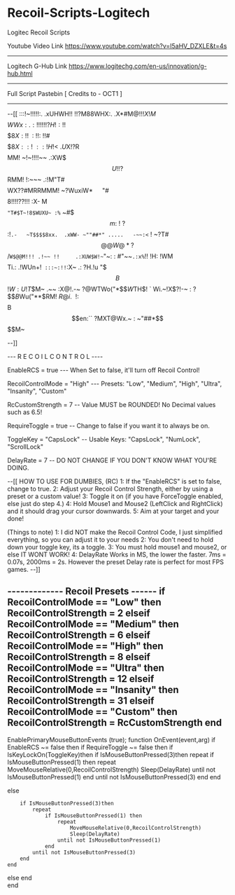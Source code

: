 # Recoil-Scripts-Logitech
Logitec Recoil Scripts

Youtube Video Link 
https://www.youtube.com/watch?v=I5aHV_DZXLE&t=4s
_________________________________________
Logitech G-Hub Link
https://www.logitechg.com/en-us/innovation/g-hub.html

__________________________________________





















Full Script Pastebin [ Credits to - OCT1 ]
_____________________________________________
--[[
                      :::!~!!!!!:.
                  .xUHWH!! !!?M88WHX:.
                .X*#M@$!!  !X!M$$$$$$WWx:.
               :!!!!!!?H! :!$!$$$$$$$$$$8X:
              !!~  ~:~!! :~!$!#$$$$$$$$$$8X:
             :!~::!H!<   ~.U$X!?R$$$$$$$$MM!
             ~!~!!!!~~ .:XW$$$U!!?$$$$$$RMM!
               !:~~~ .:!M"T#$$$$WX??#MRRMMM!
               ~?WuxiW*`   `"#$$$$8!!!!??!!!
             :X- M$$$$       `"T#$T~!8$WUXU~
            :%`  ~#$$$m:        ~!~ ?$$$$$$
          :!`.-   ~T$$$$8xx.  .xWW- ~""##*"
.....   -~~:<` !    ~?T#$$@@W@*?$$      /`
W$@@M!!! .!~~ !!     .:XUW$W!~ `"~:    :
#"~~`.:x%`!!  !H:   !WM$$$$Ti.: .!WUn+!`
:::~:!!`:X~ .: ?H.!u "$$$B$$$!W:U!T$$M~
.~~   :X@!.-~   ?@WTWo("*$$$W$TH$! `
Wi.~!X$?!-~    : ?$$$B$Wu("**$RM!
$R@i.~~ !     :   ~$$$$$B$$en:``
?MXT@Wx.~    :     ~"##*$$$$M~

--]]




---                              R E C O I L  C O N T R O L                               ----


EnableRCS = true --- When Set to false, it'll turn off Recoil Control!

RecoilControlMode = "High" --- Presets: "Low", "Medium", "High", "Ultra", "Insanity", "Custom"

RcCustomStrength = 7 -- Value MUST be ROUNDED! No Decimal values such as 6.5!

RequireToggle = true -- Change to false if you want it to always be on.

ToggleKey = "CapsLock" -- Usable Keys: "CapsLock", "NumLock", "ScrollLock"

DelayRate = 7 -- DO NOT CHANGE IF YOU DON'T KNOW WHAT YOU'RE DOING.






--[[
       HOW TO USE FOR DUMBIES, 
  (RC)
1: If the  "EnableRCS" is set to false, change to true.
2: Adjust your Recoil Control Strength, either by using a preset or a custom value!
3: Toggle it on (if you have ForceToggle enabled, else just do step 4.)
4: Hold Mouse1 and Mouse2 (LeftClick and RightClick) and it should drag your cursor downwards.
5: Aim at your target and your done!




(Things to note)
1: I did NOT make the Recoil Control Code, I just simplified everything, so you can adjust it to your needs
2: You don't need to hold down your toggle key, its a toggle.
3: You must hold mouse1 and mouse2, or else IT WONT WORK!
4: DelayRate Works in MS, the lower the faster. 7ms = 0.07s, 2000ms = 2s. However the preset Delay rate is perfect for most FPS games. 
--]]








-------------  Recoil Presets ------
if RecoilControlMode == "Low" then
  RecoilControlStrength = 2
elseif RecoilControlMode == "Medium" then
  RecoilControlStrength = 6
elseif RecoilControlMode == "High" then
  RecoilControlStrength = 8
elseif RecoilControlMode == "Ultra" then
  RecoilControlStrength = 12
elseif RecoilControlMode == "Insanity" then
  RecoilControlStrength = 31
elseif RecoilControlMode == "Custom" then
  RecoilControlStrength = RcCustomStrength
end
--------------------------------------

EnablePrimaryMouseButtonEvents  (true);
function OnEvent(event,arg)
if EnableRCS ~= false then
if RequireToggle ~= false then
    if IsKeyLockOn(ToggleKey)then
        if IsMouseButtonPressed(3)then
            repeat
                if IsMouseButtonPressed(1) then
                    repeat
                        MoveMouseRelative(0,RecoilControlStrength)
                        Sleep(DelayRate)
                    until not IsMouseButtonPressed(1)
                end
            until not IsMouseButtonPressed(3)
        end
    end
    
else 

        if IsMouseButtonPressed(3)then
            repeat
                if IsMouseButtonPressed(1) then
                    repeat
                        MoveMouseRelative(0,RecoilControlStrength)
                        Sleep(DelayRate)
                    until not IsMouseButtonPressed(1)
                end
            until not IsMouseButtonPressed(3)
        end
    end
else 
end  
end
